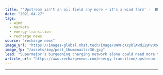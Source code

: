 ```yaml
---
title: "'Upstream isn't an oil field any more – it's a wind farm' -  BP chiefs defend green power strategy"
date: "2021-04-27"
tags: 
  - wind
  - markets
  - energy transition
  - recharge news
source: "recharge news"
image_url: "https://images-global.nhst.tech/image/UWVPcXcyblAwd1IyMVUxeW9od0NJM0wzY2YxRU12Q2I3b3E5RzI0MTczUT0=/nhst/binary/8807b3a7508d90e7133a872a886f49e2"
image_fp: "/assets/img/post_thumbnails/36.jpg"
lead: "Supermajor's burgeoning charging network alone could need more than half of electricity from Irish Sea projects says CEO as 'overpayment' claims rebuffed"
article_url: "https://www.rechargenews.com/energy-transition/upstream-isnt-an-oil-field-any-more-its-a-wind-farm-bp-chiefs-defend-green-power-strategy/2-1-1001766"
---
```


---
